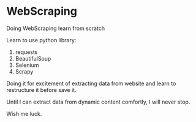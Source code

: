 # WebScraping
Doing WebScraping learn from scratch

Learn to use python library:
1. requests
2. BeautifulSoup
3. Selenium
4. Scrapy

Doing it for excitement of extracting data from website and learn to restructure it before save it.

Until I can extract data from dynamic content comfortly, I will never stop.

Wish me luck.
